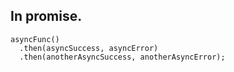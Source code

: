 ##  In promise.

```
asyncFunc()
  .then(asyncSuccess, asyncError)
  .then(anotherAsyncSuccess, anotherAsyncError);
```
